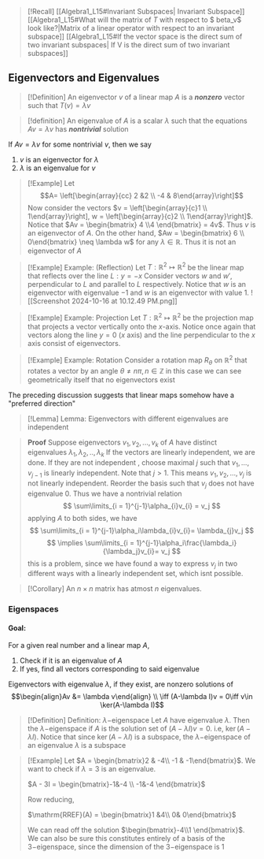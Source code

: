 
>[!Recall]
>[[Algebra1_L15#Invariant Subspaces| Invariant Subspace]]
>[[Algebra1_L15#What will the matrix of $T$ with respect to $ beta_v$ look like?|Matrix of a linear operator with respect to an invariant subspace]]
>[[Algebra1_L15#If the vector space is the direct sum of two invariant subspaces| If V is the direct sum of two invariant subspaces]]


## Eigenvectors and Eigenvalues
>[!Definition]
>An eigenvector $v$ of a linear map $A$ is a ***nonzero*** vector such that $T(v) = \lambda v$

>[!definition]
>An eigenvalue of $A$ is a scalar $\lambda$ such that the equations $Av = \lambda v$ has ***nontrivial*** solution

If $Av = \lambda v$ for some nontrivial $v$, then we say
1. $v$ is an eigenvector for $\lambda$
2. $\lambda$ is an eigenvalue for $v$
>[!Example]
>Let $$A= \left[\begin{array}{cc} 2 &2 \\ -4 & 8\end{array}\right]$$
>Now consider the vectors $v = \left[\begin{array}{c}1 \\ 1\end{array}\right], w = \left[\begin{array}{c}2 \\ 1\end{array}\right]$. 
>Notice that $Av = \begin{bmatrix} 4 \\4 \end{bmatrix} = 4v$. Thus $v$ is an eigenvector of $A$. 
>On the other hand, $Aw = \begin{bmatrix}  6 \\ 0\end{bmatrix} \neq \lambda w$ for any $\lambda \in \mathbb{R}$. Thus it is not an eigenvector of $A$

>[!Example] Example: (Reflection)
>Let $T:\mathbb{R}^2\mapsto\mathbb{R}^2$ be the linear map that reflects over the line $L :y = -x$
>Consider vectors $w$ and $w'$, perpendicular to $L$ and parallel to $L$ respectively. 
>Notice that $w$ is an eigenvector with eigenvalue $-1$ and $w$ is an eigenvector with value $1$.
>![[Screenshot 2024-10-16 at 10.12.49 PM.png]]


>[!Example] Example: Projection
>Let $T:\mathbb{R}^{2}\mapsto \mathbb{R}^2$ be the projection map that projects a vector vertically onto the $x$-axis. Notice once again that vectors along the line $y = 0$ ($x$ axis) and the line perpendicular to the $x$ axis consist of eigenvectors.

>[!Example] Example: Rotation
>Consider a rotation map $R_{\theta}$ on $\mathbb{R}^2$ that rotates a vector by an angle $\theta \neq n\pi, n\in \mathbb{Z}$ 
>in this case we can see geometrically itself that no eigenvectors exist

The preceding discussion suggests that linear maps somehow have a "preferred direction"

>[!Lemma] Lemma: Eigenvectors with different eigenvalues are independent

>**Proof**
>Suppose eigenvectors $v_1,v_2,...,v_k$ of $A$ have distinct eigenvalues $\lambda_1,\lambda_2,..,\lambda_k$
>If the vectors are linearly independent, we are done.
>If they are not independent , choose maximal $j$ such that $v_1,...,v_{j-1}$ is linearly independent. Note that $j > 1$. This means $v_1,v_2,...,v_j$ is not linearly independent. Reorder the basis such that $v_j$ does not have eigenvalue 0. Thus we have a nontrivial relation 
>$$
>\sum\limits_{i = 1}^{j-1}\alpha_{i}v_{i} = v_j
>$$
>applying $A$ to both sides, we have 
>$$
>\sum\limits_{i = 1}^{j-1}\alpha_i\lambda_{i}v_{i}= \lambda_{j}v_j
>$$
>$$
>\implies \sum\limits_{i = 1}^{j-1}\alpha_i\frac{\lambda_i}{\lambda_j}v_{i}= v_j
>$$
>this is a problem, since we have found a way to express $v_j$ in two different ways with a linearly independent set, which isnt possible.

>[!Corollary]
>An $n\times n$ matrix has atmost $n$ eigenvalues.

### Eigenspaces
#### Goal: 
For a given real number and a linear map $A$, 
1. Check if it is an eigenvalue of $A$
2. If yes, find all vectors corresponding to said eigenvalue

Eigenvectors with eigenvalue $\lambda$, if they exist, are nonzero solutions of $$\begin{align}Av &= \lambda v\end{align} \\ \iff (A-\lambda I)v = 0\iff v\in \ker(A-\lambda I)$$
>[!Definition] Definition: $\lambda-$eigenspace
>Let $A$ have eigenvalue $\lambda$. Then the $\lambda-$eigenspace if $A$ is the solution set of $(A-\lambda I)v = 0$. i.e, $\ker (A-\lambda I)$. Notice that since $\ker (A-\lambda I)$ is a subspace, the $\lambda-$eigenspace of an eigenvalue $\lambda$ is a subspace

>[!Example]
>Let $A = \begin{bmatrix}2 & -4\\ -1 & -1\end{bmatrix}$. We want to check if $\lambda = 3$ is an eigenvalue.
>
>$A - 3I = \begin{bmatrix}-1&-4 \\ -1&-4 \end{bmatrix}$
>
>Row reducing,
>
>$\mathrm{RREF}(A) = \begin{bmatrix}1 &4\\ 0& 0\end{bmatrix}$
>
>We can read off the solution $\begin{bmatrix}-4\\1 \end{bmatrix}$. We can also be sure this constitutes entirely of a basis of the $3-$eigenspace, since the dimension of the $3-$eigenspace is 1



